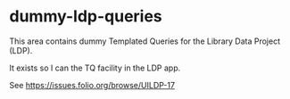 # dummy-ldp-queries

This area contains dummy Templated Queries for the Library Data Project (LDP).

It exists so I can the TQ facility in the LDP app.

See https://issues.folio.org/browse/UILDP-17
